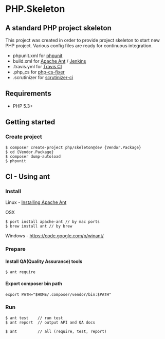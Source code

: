 # PHP.Skeleton

## A standard PHP project skeleton

This project was created in order to provide project skeleton to start new PHP project.
Various config files are ready for continuous integration.

 * phpunit.xml for [phpunit](http://phpunit.de/manual/current/en/index.html)
 * build.xml for [Apache Ant](http://ant.apache.org/) / [Jenkins](http://jenkins-ci.org/)
 * .travis.yml for [Travis CI](https://travis-ci.org/)
 * .php_cs for [php-cs-fixer](https://github.com/FriendsOfPHP/PHP-CS-Fixer)
 * .scrutinizer for [scrutinizer-ci](https://scrutinizer-ci.com/)
 
## Requirements

 * PHP 5.3+

## Getting started

### Create project

    $ composer create-project php/skeleton@dev {Vendor.Package}
    $ cd {Vendor.Package}
    $ composer dump-autoload
    $ phpunit


## CI - Using ant

### Install

Linux - [Installing Apache Ant](http://ant.apache.org/manual/install.html)

OSX

    $ port install apache-ant // by mac ports
    $ brew install ant // by brew

Windows - https://code.google.com/p/winant/
 
### Prepare

#### Install QA(Quality Assurance) tools
    $ ant require

#### Export composer bin path 

    export PATH="$HOME/.composer/vendor/bin:$PATH"

### Run
 
    $ ant test    // run test
    $ ant report  // output API and QA docs

    $ ant         // all (require, test, report)

